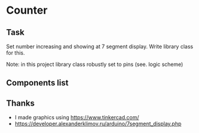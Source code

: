 # Counter

## Task

Set number increasing and showing at 7 segment display.
Write library class for this.

Note: in this project library class robustly set to pins (see. logic scheme)

## Components list

## Thanks

* I made graphics using https://www.tinkercad.com/
* https://developer.alexanderklimov.ru/arduino/7segment_display.php
